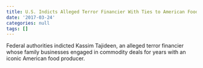 ```yaml
---
title: U.S. Indicts Alleged Terror Financier With Ties to American Food Producer
date: '2017-03-24'
categories: null
tags: []
---
```

Federal authorities indicted Kassim Tajideen, an alleged terror financier whose family businesses engaged in commodity deals for years with an iconic American food producer.